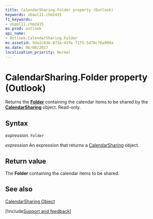 ```yaml
---
title: CalendarSharing.Folder property (Outlook)
keywords: vbaol11.chm2415
f1_keywords:
- vbaol11.chm2415
ms.prod: outlook
api_name:
- Outlook.CalendarSharing.Folder
ms.assetid: 5da2c83b-873a-43fe-7175-5d78c76a909a
ms.date: 06/08/2017
localization_priority: Normal
---
```



# CalendarSharing.Folder property (Outlook)

Returns the  **[Folder](Outlook.Folder.md)** containing the calendar items to be shared by the **[CalendarSharing](Outlook.CalendarSharing.md)** object. Read-only.


## Syntax

_expression_. `Folder`

 _expression_ An expression that returns a [CalendarSharing](Outlook.CalendarSharing.md) object.


## Return value

The  **Folder** containing the calendar items to be shared.


## See also


[CalendarSharing Object](Outlook.CalendarSharing.md)

[!include[Support and feedback](~/includes/feedback-boilerplate.md)]
